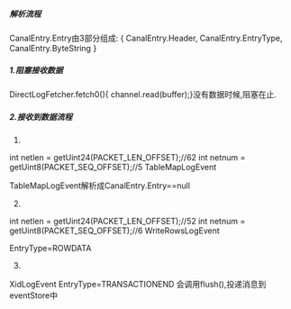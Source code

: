 ##### 解析流程
CanalEntry.Entry由3部分组成:
{
CanalEntry.Header,
CanalEntry.EntryType,
CanalEntry.ByteString
}

##### 1.阻塞接收数据
DirectLogFetcher.fetch0(){ channel.read(buffer);}没有数据时候,阻塞在止.

##### 2.接收到数据流程
1)
int netlen = getUint24(PACKET_LEN_OFFSET);//62
int netnum = getUint8(PACKET_SEQ_OFFSET);//5
TableMapLogEvent

TableMapLogEvent解析成CanalEntry.Entry==null

2)
int netlen = getUint24(PACKET_LEN_OFFSET);//52
int netnum = getUint8(PACKET_SEQ_OFFSET);//6
WriteRowsLogEvent

EntryType=ROWDATA

3)
XidLogEvent
EntryType=TRANSACTIONEND
会调用flush(),投递消息到eventStore中



